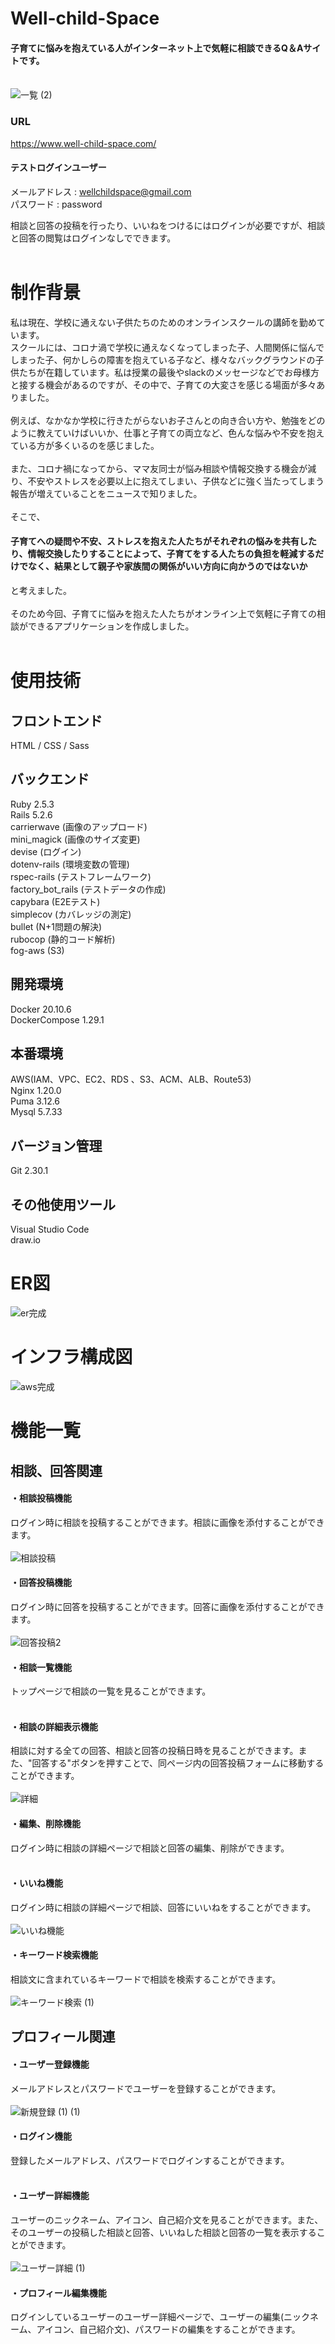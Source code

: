 # Well-child-Space
#### 子育てに悩みを抱えている人がインターネット上で気軽に相談できるQ＆Aサイトです。<br><br>
![一覧 (2)](https://user-images.githubusercontent.com/70546620/126169408-4e4376e3-7e50-44b7-bca2-e5928818602c.gif)

### URL
https://www.well-child-space.com/

#### テストログインユーザー  
メールアドレス : wellchildspace@gmail.com  
パスワード : password

相談と回答の投稿を行ったり、いいねをつけるにはログインが必要ですが、相談と回答の閲覧はログインなしでできます。  
<br>

# 制作背景  
私は現在、学校に通えない子供たちのためのオンラインスクールの講師を勤めています。  
スクールには、コロナ渦で学校に通えなくなってしまった子、人間関係に悩んでしまった子、何かしらの障害を抱えている子など、様々なバックグラウンドの子供たちが在籍しています。私は授業の最後やslackのメッセージなどでお母様方と接する機会があるのですが、その中で、子育ての大変さを感じる場面が多々ありました。  
<br>
例えば、なかなか学校に行きたがらないお子さんとの向き合い方や、勉強をどのように教えていけばいいか、仕事と子育ての両立など、色んな悩みや不安を抱えている方が多くいるのを感じました。  
<br>
また、コロナ禍になってから、ママ友同士が悩み相談や情報交換する機会が減り、不安やストレスを必要以上に抱えてしまい、子供などに強く当たってしまう報告が増えていることをニュースで知りました。  
<br>
そこで、 
#### 子育てへの疑問や不安、ストレスを抱えた人たちがそれぞれの悩みを共有したり、情報交換したりすることによって、子育てをする人たちの負担を軽減するだけでなく、結果として親子や家族間の関係がいい方向に向かうのではないか
と考えました。  
<br>
そのため今回、子育てに悩みを抱えた人たちがオンライン上で気軽に子育ての相談ができるアプリケーションを作成しました。  
<br>

# 使用技術
## フロントエンド  
HTML / CSS / Sass

## バックエンド  
Ruby 2.5.3  
Rails 5.2.6   
carrierwave (画像のアップロード)  
mini_magick (画像のサイズ変更)  
devise (ログイン)  
dotenv-rails (環境変数の管理)  
rspec-rails (テストフレームワーク)  
factory_bot_rails (テストデータの作成)  
capybara (E2Eテスト)  
simplecov (カバレッジの測定)  
bullet (N+1問題の解決)  
rubocop (静的コード解析)  
fog-aws (S3)  

## 開発環境  
Docker 20.10.6  
DockerCompose 1.29.1  

## 本番環境  
AWS(IAM、VPC、EC2、RDS 、S3、ACM、ALB、Route53)  
Nginx 1.20.0  
Puma 3.12.6  
Mysql 5.7.33  

## バージョン管理  
Git 2.30.1   

## その他使用ツール  
Visual Studio Code  
draw.io

# ER図
![er完成](https://user-images.githubusercontent.com/70546620/125633776-84105aac-c3c8-4925-90fe-2cc709abf19d.png)
<br>

# インフラ構成図
![aws完成](https://user-images.githubusercontent.com/70546620/125633952-d6ce3603-eaeb-4f1f-b072-d33ca9f41248.png)
<br>

# 機能一覧
## 相談、回答関連
#### ・相談投稿機能  
ログイン時に相談を投稿することができます。相談に画像を添付することができます。  
<br>
![相談投稿](https://user-images.githubusercontent.com/70546620/126169449-39057411-7db5-4058-96ba-d1556d796711.gif)

#### ・回答投稿機能  
ログイン時に回答を投稿することができます。回答に画像を添付することができます。  
<br>
![回答投稿2](https://user-images.githubusercontent.com/70546620/126170006-949460f6-4c4b-44d3-856a-f48af8cc8372.gif)

#### ・相談一覧機能  
トップページで相談の一覧を見ることができます。  
<br>

#### ・相談の詳細表示機能
相談に対する全ての回答、相談と回答の投稿日時を見ることができます。また、"回答する"ボタンを押すことで、同ページ内の回答投稿フォームに移動することができます。  
<br>
![詳細](https://user-images.githubusercontent.com/70546620/126039827-590f537b-96e7-415d-8cf5-7ae523045fba.gif)

#### ・編集、削除機能  
ログイン時に相談の詳細ページで相談と回答の編集、削除ができます。  
<br>

#### ・いいね機能  
ログイン時に相談の詳細ページで相談、回答にいいねをすることができます。  
<br>
![いいね機能](https://user-images.githubusercontent.com/70546620/126169481-8e5e405a-105f-4437-ba04-2d981c3a3707.gif)


#### ・キーワード検索機能
相談文に含まれているキーワードで相談を検索することができます。  
<br>
![キーワード検索 (1)](https://user-images.githubusercontent.com/70546620/126174082-761ed8bc-3508-442a-94da-0e8e8ec02ee9.gif)

## プロフィール関連
#### ・ユーザー登録機能  
メールアドレスとパスワードでユーザーを登録することができます。  
<br>
![新規登録 (1) (1)](https://user-images.githubusercontent.com/70546620/126169792-ed60f7da-d710-42d4-9579-a7c036d22597.gif)

#### ・ログイン機能  
登録したメールアドレス、パスワードでログインすることができます。  
<br>

#### ・ユーザー詳細機能
ユーザーのニックネーム、アイコン、自己紹介文を見ることができます。また、そのユーザーの投稿した相談と回答、いいねした相談と回答の一覧を表示することができます。  
<br>
![ユーザー詳細 (1)](https://user-images.githubusercontent.com/70546620/126169824-9546e43a-8d0f-4850-96dc-d2cbe156cfdc.gif)

#### ・プロフィール編集機能 
ログインしているユーザーのユーザー詳細ページで、ユーザーの編集(ニックネーム、アイコン、自己紹介文)、パスワードの編集をすることができます。  
<br>
